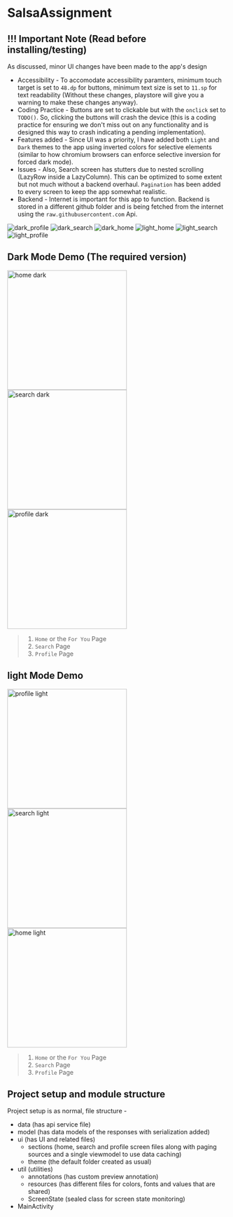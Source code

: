 # SalsaAssignment

## !!! Important Note (Read before installing/testing)

As discussed, minor UI changes have been made to the app's design

- Accessibility - To accomodate accessibility paramters, minimum touch target is set to `48.dp` for buttons, minimum text size is set to `11.sp` for text readability (Without these changes, playstore will give you a warning to make these changes anyway).
- Coding Practice - Buttons are set to clickable but with the `onclick` set to `TODO()`. So, clicking the buttons will crash the device (this is a coding practice for ensuring we don't miss out on any functionality and is designed this way to crash indicating a pending implementation).
- Features added - Since UI was a priority, I have added both `Light` and `Dark` themes to the app using inverted colors for selective elements (similar to how chromium browsers can enforce selective inversion for forced dark mode).
- Issues - Also, Search screen has stutters due to nested scrolling (LazyRow inside a LazyColumn). This can be optimized to some extent but not much without a backend overhaul. `Pagination` has been added to every screen to keep the app somewhat realistic.
- Backend - Internet is important for this app to function. Backend is stored in a different github folder and is being fetched from the internet using the `raw.githubusercontent.com` Api.


![dark_profile](https://github.com/user-attachments/assets/d7f08b09-b7c5-4cd3-b411-fda35a5edae3)
![dark_search](https://github.com/user-attachments/assets/ab4bfa28-d53d-4a08-9f76-a809152aadf7)
![dark_home](https://github.com/user-attachments/assets/c9b2e4ae-42f0-477c-85eb-4b8323a9977c)
![light_home](https://github.com/user-attachments/assets/1576691a-47a4-45a4-8b45-d333524b2c58)
![light_search](https://github.com/user-attachments/assets/19d69930-5f54-41f1-8c36-c4cf8ffe996b)
![light_profile](https://github.com/user-attachments/assets/bacbe3d3-9082-4c5c-843b-4cdfc2ce50ea)











## Dark Mode Demo (The required version)

<img src="https://github.com/user-attachments/assets/925f3d4c-acd0-4f8d-998a-4f42fe5a41d6" alt="home dark" width="273">
<img src="https://github.com/user-attachments/assets/4361e1fc-840d-49bd-a8c6-4a611f7db46a" alt="search dark" width="273">
<img src="https://github.com/user-attachments/assets/90939d88-61ac-4e4a-af9b-e3bedd61de0c" alt="profile dark" width="273">

> 1. `Home` or the `For You` Page
> 2. `Search` Page
> 3. `Profile` Page

## light Mode Demo

<img src="https://github.com/user-attachments/assets/27eab72c-0e1e-4dc2-b5d6-904228be8f63" alt="profile light" width="273">
<img src="https://github.com/user-attachments/assets/9fa30ac2-c761-44fb-84d9-b5b975b3a06c" alt="search light" width="273">
<img src="https://github.com/user-attachments/assets/6a6192d1-808e-48da-a62c-38e2e46843e8" alt="home light" width="273">

> 1. `Home` or the `For You` Page
> 2. `Search` Page
> 3. `Profile` Page

## Project setup and module structure

Project setup is as normal, file structure -

- data (has api service file)
- model (has data models of the responses with serialization added)
- ui (has UI and related files)
    - sections (home, search and profile screen files along with paging sources and a single viewmodel to use data caching)
    - theme (the default folder created as usual)
- util (utilities)
    - annotations (has custom preview annotation)
    - resources (has different files for colors, fonts and values that are shared)
    - ScreenState (sealed class for screen state monitoring)
- MainActivity
